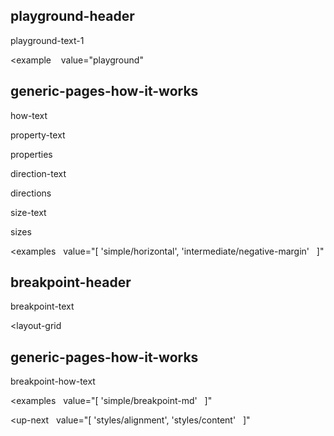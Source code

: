 ## playground-header

playground-text-1

<example
   value="playground"
></example>

## generic-pages-how-it-works

how-text

property-text

properties

direction-text

directions

size-text

sizes

<examples
  value="[
  'simple/horizontal',
  'intermediate/negative-margin'
  ]"
></examples>

## breakpoint-header

breakpoint-text

<layout-grid
  
></layout-grid>

## generic-pages-how-it-works

breakpoint-how-text

<examples
  value="[
  'simple/breakpoint-md'
  ]"
></examples>

<up-next
  value="[
  'styles/alignment',
  'styles/content'
  ]"
></up-next>